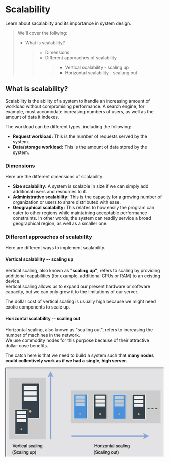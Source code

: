 # Scalability

Learn about sacalabilty and its importance in system design.

> We'll cover the follwing:
>
> - What is scalability?
>   > - Dimensions
>   > - Different approaches of scalability
>   >   > - Vertical scalability - scaling up
>   >   > - Horizontal scalability - scalung out

## What is scalability?

Scalability is the ability of a system to handle an increasing amount of workload without compromising performance.
A search engine, for example, must accomodate increasing numbers of users, as well as the amount of data it indexes.

The workload can be different types, including the following:

- **Request workload:** This is the number of requests served by the system.
- **Data/storage workload:** This is the amount of data stored by the system.

### Dimensions

Here are the different dimensions of scalability:

- **Size scalability:** A system is scalable in size if we can simply add additional users and resources to it.
- **Administrative scalability:** This is the capacity for a growing number of organization or users to share distributed with ease.
- **Geographical scalabilty:** This relates to how easily the program can cater to other regions while maintaining acceptable performance constraints. In other words, the system can readily service a broad geographical region, as well as a smaller one.

### Different approaches of scalability

Here are different ways to implement scalability.

#### Vertical scalability -- scaling up

Vertical scaling, also known as **"scaling up"**, refers to scaling by providing additional capabilities (for example, additional CPUs or RAM) to an existing device.  
 Vertical scaling allows us to expand our present hardware or software capacity, but we can only grow it to the limitations of our server.

The dollar cost of vertical scaling is usually high because we might need exotic components to scale up.

#### Horizontal scalability -- scaling out

Horizontal scaling, also known as "scaling out", refers to increasing the number of machines in the network.  
 We use commodity nodes for this purpose because of their attractive dollar-cose benefits.

The catch here is that we need to build a system such that **many nodes could collectively work as if we had a single, high server.**

![vertical scaling versus horizontal scaling](./images/3-verical-versus-horizontal-scaling.png)
